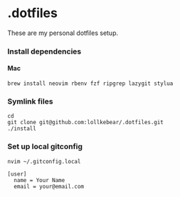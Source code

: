 # .dotfiles

These are my personal dotfiles setup.

### Install dependencies

#### Mac
```
brew install neovim rbenv fzf ripgrep lazygit stylua
```

### Symlink files

```
cd
git clone git@github.com:lollkebear/.dotfiles.git
./install
```

### Set up local gitconfig
```
nvim ~/.gitconfig.local

[user]
  name = Your Name
  email = your@email.com
```
